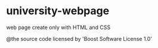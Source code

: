 # university-webpage
web page create only with HTML and CSS



@the source code licensed by 'Boost Software License 1.0'
